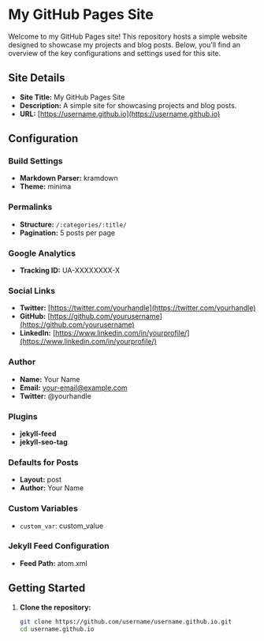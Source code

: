 # My GitHub Pages Site

Welcome to my GitHub Pages site! This repository hosts a simple website designed to showcase my projects and blog posts. Below, you'll find an overview of the key configurations and settings used for this site.

## Site Details

- **Site Title:** My GitHub Pages Site
- **Description:** A simple site for showcasing projects and blog posts.
- **URL:** [https://username.github.io](https://username.github.io)

## Configuration

### Build Settings

- **Markdown Parser:** kramdown
- **Theme:** minima

### Permalinks

- **Structure:** `/:categories/:title/`
- **Pagination:** 5 posts per page

### Google Analytics

- **Tracking ID:** UA-XXXXXXXX-X

### Social Links

- **Twitter:** [https://twitter.com/yourhandle](https://twitter.com/yourhandle)
- **GitHub:** [https://github.com/yourusername](https://github.com/yourusername)
- **LinkedIn:** [https://www.linkedin.com/in/yourprofile/](https://www.linkedin.com/in/yourprofile/)

### Author

- **Name:** Your Name
- **Email:** your-email@example.com
- **Twitter:** @yourhandle

### Plugins

- **jekyll-feed**
- **jekyll-seo-tag**

### Defaults for Posts

- **Layout:** post
- **Author:** Your Name

### Custom Variables

- `custom_var`: custom_value

### Jekyll Feed Configuration

- **Feed Path:** atom.xml

## Getting Started

1. **Clone the repository:**
   ```bash
   git clone https://github.com/username/username.github.io.git
   cd username.github.io
